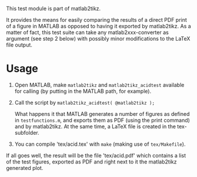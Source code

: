 This test module is part of matlab2tikz.

It provides the means for easily comparing the results of a direct PDF print of
a figure in MATLAB as opposed to having it exported by matlab2tikz. As a matter
of fact, this test suite can take any matlab2xxx-converter as argument (see step
2 below) with possibly minor modifications to the LaTeX file output.

# Usage
1. Open MATLAB, make `matlab2tikz` and `matlab2tikz_acidtest` available for
    calling (by putting in the MATLAB path, for example).
2. Call the script by `matlab2tikz_acidtest( @matlab2tikz );`

    What happens it that MATLAB generates a number of figures as defined in
    `testfunctions.m`, and exports them as PDF (using the print command) and by
    matlab2tikz. At the same time, a LaTeX file is created in the tex-subfolder.
3. You can compile 'tex/acid.tex' with `make` (making use of `tex/Makefile`).

If all goes well, the result will be the file 'tex/acid.pdf' which contains a
list of the test figures, exported as PDF and right next to it the matlab2tikz
generated plot.